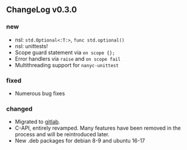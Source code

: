 ## ChangeLog v0.3.0


### new

* nsl: `std.Optional<:T:>`, `func std.optional()`
* nsl: unittests!
* Scope guard statement via `on scope {};`
* Error handlers via `raise` and `on scope fail`
* Multithreading support for `nanyc-unittest`


### fixed

* Numerous bug fixes


### changed

* Migrated to [gitlab](https://gitlab.com/nany-lang/nanyc).
* C-API, entirely revamped. Many features have been removed in the process
  and will be reintroduced later.
* New .deb packages for debian 8-9 and ubuntu 16-17
